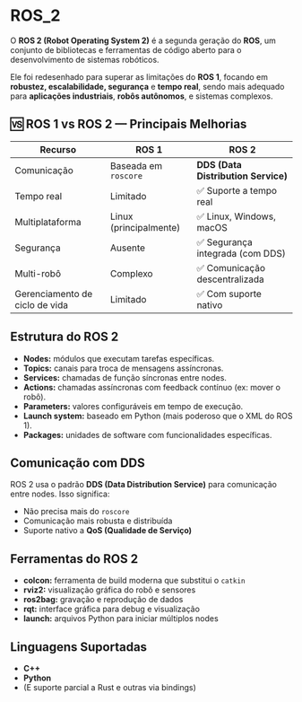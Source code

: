 # ROS_2

O **ROS 2 (Robot Operating System 2)** é a segunda geração do **ROS**, um conjunto de bibliotecas e ferramentas de código aberto para o desenvolvimento de sistemas robóticos.

Ele foi redesenhado para superar as limitações do **ROS 1**, focando em **robustez, escalabilidade, segurança** e **tempo real**, sendo mais adequado para **aplicações industriais**, **robôs autônomos**, e sistemas complexos.


## 🆚 ROS 1 vs ROS 2 — Principais Melhorias

| Recurso                        | ROS 1                  | ROS 2                               |
| ------------------------------ | ---------------------- | ----------------------------------- |
| Comunicação                    | Baseada em `roscore`   | **DDS (Data Distribution Service)** |
| Tempo real                     | Limitado               | ✅ Suporte a tempo real              |
| Multiplataforma                | Linux (principalmente) | ✅ Linux, Windows, macOS             |
| Segurança                      | Ausente                | ✅ Segurança integrada (com DDS)     |
| Multi-robô                     | Complexo               | ✅ Comunicação descentralizada       |
| Gerenciamento de ciclo de vida | Limitado               | ✅ Com suporte nativo                |


## Estrutura do ROS 2

* **Nodes:** módulos que executam tarefas específicas.
* **Topics:** canais para troca de mensagens assíncronas.
* **Services:** chamadas de função síncronas entre nodes.
* **Actions:** chamadas assíncronas com feedback contínuo (ex: mover o robô).
* **Parameters:** valores configuráveis em tempo de execução.
* **Launch system:** baseado em Python (mais poderoso que o XML do ROS 1).
* **Packages:** unidades de software com funcionalidades específicas.


## Comunicação com DDS

ROS 2 usa o padrão **DDS (Data Distribution Service)** para comunicação entre nodes. Isso significa:

* Não precisa mais do `roscore`
* Comunicação mais robusta e distribuída
* Suporte nativo a **QoS (Qualidade de Serviço)**


## Ferramentas do ROS 2

* **colcon:** ferramenta de build moderna que substitui o `catkin`
* **rviz2:** visualização gráfica do robô e sensores
* **ros2bag:** gravação e reprodução de dados
* **rqt:** interface gráfica para debug e visualização
* **launch:** arquivos Python para iniciar múltiplos nodes


## Linguagens Suportadas

* **C++**
* **Python**
* (E suporte parcial a Rust e outras via bindings)


 
